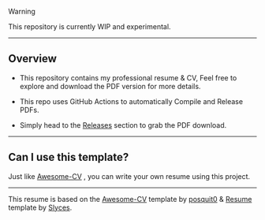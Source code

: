 > [!WARNING]
> This repository is currently WIP and experimental.

------

## Overview

- This repository contains my professional resume & CV, Feel free to explore and download the PDF version for more details.

- This repo uses GitHub Actions to automatically Compile and Release PDFs.

- Simply head to the [Releases](https://github.com/nmdra/Resume/releases) section to grab the PDF download.

------

## Can I use this template?

Just like [Awesome-CV](https://github.com/posquit0/Awesome-CV) , you can write your own resume using this project. 

------

This resume is based on the [Awesome-CV](https://github.com/posquit0/Awesome-CV) template by [posquit0](https://github.com/posquit0) & [Resume](https://github.com/Slyces/resume) template by [Slyces](https://github.com/Slyces).
